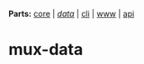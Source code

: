 **Parts:** [core](https://github.com/tobiaswuerth/mux-core) | *[data](https://github.com/tobiaswuerth/mux-data)* | [cli](https://github.com/tobiaswuerth/mux-cli) | [www](https://github.com/tobiaswuerth/mux-www) | [api](https://github.com/tobiaswuerth/mux-api)

# mux-data
